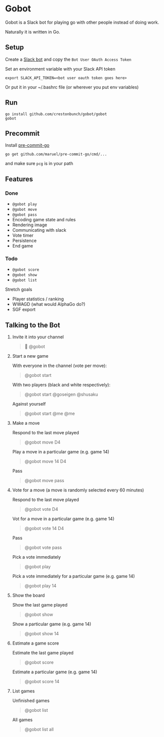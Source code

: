 # Gobot

Gobot is a Slack bot for playing go with other people instead of doing work.

Naturally it is written in Go.

## Setup

Create a [Slack bot](https://api.slack.com/bot-users) and copy the `Bot User OAuth Access Token`

Set an environment variable with your Slack API token

    export SLACK_API_TOKEN=<bot user oauth token goes here>

Or put it in your ~/.bashrc file (or wherever you put env variables)

## Run

    go install github.com/crestonbunch/gobot/gobot
    gobot

## Precommit

Install [pre-commit-go](https://github.com/maruel/pre-commit-go)

    go get github.com/maruel/pre-commit-go/cmd/...

and make sure `pcg` is in your path

## Features

### Done

* `@gobot play`
* `@gobot move`
* `@gobot pass`
* Encoding game state and rules
* Rendering image
* Communicating with slack
* Vote timer
* Persistence
* End game

### Todo

* `@gobot score`
* `@gobot show`
* `@gobot list`

Stretch goals

* Player statistics / ranking
* WWAGD (what would AlphaGo do?)
* SGF export

## Talking to the Bot

1. Invite it into your channel

    > 👋 @gobot

2. Start a new game

    With everyone in the channel (vote per move):
    > @gobot start

    With two players (black and white respectively):
    > @gobot start @goseigen @shusaku

    Against yourself
    > @gobot start @me @me

3. Make a move

    Respond to the last move played
    > @gobot move D4

    Play a move in a particular game (e.g. game 14)
    > @gobot move 14 D4

    Pass
    > @gobot move pass

4. Vote for a move (a move is randomly selected every 60 minutes)

    Respond to the last move played
    > @gobot vote D4

    Vot for a move in a particular game (e.g. game 14)
    > @gobot vote 14 D4

    Pass
    > @gobot vote pass

    Pick a vote immediately
    > @gobot play

    Pick a vote immediately for a particular game (e.g. game 14)
    > @gobot play 14

5. Show the board

    Show the last game played
    > @gobot show

    Show a particular game (e.g. game 14)
    > @gobot show 14

6. Estimate a game score

    Estimate the last game played
    > @gobot score

    Estimate a particular game (e.g. game 14)
    > @gobot score 14

7. List games

    Unfinished games
    > @gobot list

    All games
    > @gobot list all
